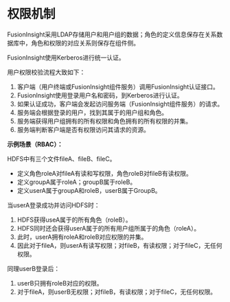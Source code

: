 # 权限机制<a name="admin_guide_000236"></a>

FusionInsight采用LDAP存储用户和用户组的数据；角色的定义信息保存在关系数据库中，角色和权限的对应关系则保存在组件侧。

FusionInsight使用Kerberos进行统一认证。

用户权限校验流程大致如下：

1.  客户端（用户终端或FusionInsight组件服务）调用FusionInsight认证接口。
2.  FusionInsight使用登录用户名和密码，到Kerberos进行认证。
3.  如果认证成功，客户端会发起访问服务端（FusionInsight组件服务）的请求。
4.  服务端会根据登录的用户，找到其属于的用户组和角色。
5.  服务端获得用户组拥有的所有权限和角色拥有的所有权限的并集。
6.  服务端判断客户端是否有权限访问其请求的资源。

**示例场景（RBAC）：**

HDFS中有三个文件fileA、fileB、fileC。

-   定义角色roleA对fileA有读和写权限，角色roleB对fileB有读权限。
-   定义groupA属于roleA；groupB属于roleB。
-   定义userA属于groupA和roleB，userB属于GroupB。

当userA登录成功并访问HDFS时：

1.  HDFS获得useA属于的所有角色（roleB）。
2.  HDFS同时还会获得userA属于的所有用户组所属于的角色（roleA）。
3.  此时，userA拥有roleA和roleB对应权限的并集。
4.  因此对于fileA，则userA有读写权限；对fileB，有读权限；对于fileC，无任何权限。

同理userB登录后：

1.  userB只拥有roleB对应的权限。
2.  对于fileA，则userB无权限；对fileB，有读权限；对于fileC，无任何权限。

